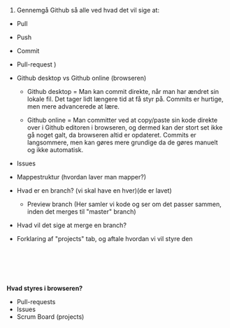 1. Gennemgå Github så alle ved hvad det vil sige at:
 - Pull
 - Push
 - Commit
 - Pull-request )
 - Github desktop vs Github online (browseren)
   - Github desktop = Man kan commit direkte, når man har ændret sin lokale fil. Det tager lidt længere tid at få styr på. Commits er hurtige, men mere advancerede at lære.

   - Github online = Man committer ved at copy/paste sin kode direkte over i Github editoren i browseren, og dermed kan der stort set ikke gå noget galt, da browseren altid er opdateret. Commits er langsommere, men kan gøres mere grundige da de gøres manuelt og ikke automatisk.

 - Issues

 - Mappestruktur (hvordan laver man mapper?)

 - Hvad er en branch? (vi skal have en hver)(de er lavet)
   - Preview branch (Her samler vi kode og ser om det passer sammen, inden det merges til "master" branch)
 
 - Hvad vil det sige at merge en branch?
 
 - Forklaring af "projects" tab, og aftale hvordan vi vil styre den

 <br><br><br><br>

 <b>Hvad styres i browseren?</b>

 - Pull-requests
 - Issues
 - Scrum Board (projects)
 